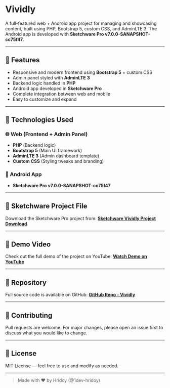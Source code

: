 # Vividly

A full-featured web + Android app project for managing and showcasing content, built using PHP, Bootstrap 5, custom CSS, and AdminLTE 3. The Android app is developed with **Sketchware Pro v7.0.0-SANAPSHOT-cc75f47**.

---

## 🚀 Features

* Responsive and modern frontend using **Bootstrap 5** + custom CSS
* Admin panel styled with **AdminLTE 3**
* Backend logic handled in **PHP**
* Android app developed in **Sketchware Pro**
* Complete integration between web and mobile
* Easy to customize and expand

---

## 🔧 Technologies Used

### 🌐 Web (Frontend + Admin Panel)

* **PHP** (Backend logic)
* **Bootstrap 5** (Main UI framework)
* **AdminLTE 3** (Admin dashboard template)
* **Custom CSS** (Styling tweaks and branding)

### 📱 Android App

* **Sketchware Pro v7.0.0-SANAPSHOT-cc75f47**

---

## 📲 Sketchware Project File

Download the Sketchware Pro project from:
**[Sketchware Vividly Project Download](https://web.sketchub.in/p/30379)**

---

## 🎥 Demo Video

Check out the full demo of the project on YouTube:
**[Watch Demo on YouTube](https://www.youtube.com/watch?v=Fvd6JM7pytk)**

---

## 📁 Repository

Full source code is available on GitHub:
**[GitHub Repo - Vividly](https://github.com/1dev-hridoy/Vividly)**

---

## 🙌 Contributing

Pull requests are welcome. For major changes, please open an issue first to discuss what you would like to change.

---

## 📜 License

MIT License — feel free to use and modify as needed.

---

> Made with ❤️ by Hridoy (@1dev-hridoy)
